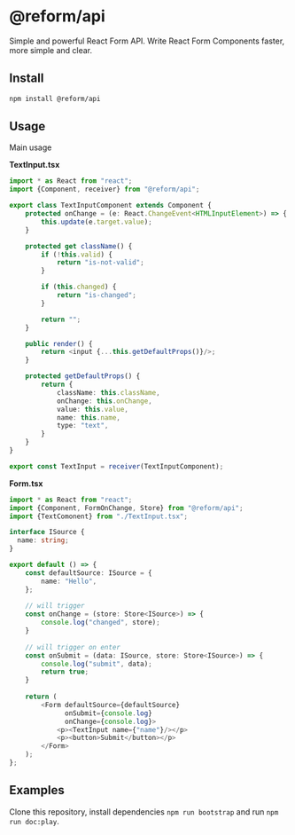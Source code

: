 # @reform/api

Simple and powerful React Form API. 
Write React Form Components faster, more simple and clear.
  
## Install

```bash
npm install @reform/api
```  

## Usage

Main usage

**TextInput.tsx**
```typescript jsx
import * as React from "react";
import {Component, receiver} from "@reform/api";

export class TextInputComponent extends Component {
    protected onChange = (e: React.ChangeEvent<HTMLInputElement>) => {
        this.update(e.target.value);
    }

    protected get className() {
        if (!this.valid) {
            return "is-not-valid";
        }

        if (this.changed) {
            return "is-changed";
        }

        return "";
    }

    public render() {
        return <input {...this.getDefaultProps()}/>;
    }

    protected getDefaultProps() {
        return {
            className: this.className,
            onChange: this.onChange,
            value: this.value,
            name: this.name,
            type: "text",
        }
    }
}

export const TextInput = receiver(TextInputComponent);
```

**Form.tsx**

```typescript jsx
import * as React from "react";
import {Component, FormOnChange, Store} from "@reform/api";
import {TextComonent} from "./TextInput.tsx";

interface ISource {
  name: string;
}

export default () => {
    const defaultSource: ISource = {
        name: "Hello",
    };
    
    // will trigger 
    const onChange = (store: Store<ISource>) => {
        console.log("changed", store);
    }
        
    // will trigger on enter
    const onSubmit = (data: ISource, store: Store<ISource>) => {
        console.log("submit", data);
        return true;
    }
    
    return (
        <Form defaultSource={defaultSource}
              onSubmit={console.log}
              onChange={console.log}>
            <p><TextInput name={"name"}/></p>
            <p><button>Submit</button></p>
        </Form>
    );
};
```

## Examples

Clone this repository, install dependencies `npm run bootstrap` and run `npm run doc:play`.
